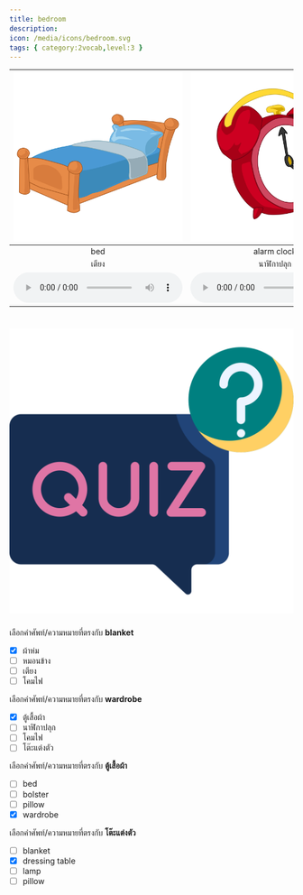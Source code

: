 ```yaml
---
title: bedroom
description: 
icon: /media/icons/bedroom.svg
tags: { category:2vocab,level:3 }
---
```


<div class="carrousel">


|![](/media/img/bedroom/bed.svg)|![](/media/img/bedroom/alarm&#x20;clock.svg)|![](/media/img/bedroom/lamp.svg)|![](/media/img/bedroom/dressing&#x20;table.svg)|![](/media/img/bedroom/bolster.svg)|![](/media/img/bedroom/blanket.svg)|![](/media/img/bedroom/pillow.svg)|![](/media/img/bedroom/wardrobe.svg)|
| :----: | :----: | :----: | :----: | :----: | :----: | :----: | :----: |
|bed|alarm clock|lamp|dressing table|bolster|blanket|pillow|wardrobe|
|เตียง|นาฬิกาปลุก|โคมไฟ|โต๊ะแต่งตัว|หมอนข้าง|ผ้าห่ม|หมอน|ตู้เสื้อผ้า|
|![](/media/audio/bed.mp3)|![](/media/audio/alarm&#x20;clock.mp3)|![](/media/audio/lamp.mp3)|![](/media/audio/dressing&#x20;table.mp3)|![](/media/audio/bolster.mp3)|![](/media/audio/blanket.mp3)|![](/media/audio/pillow.mp3)|![](/media/audio/wardrobe.mp3)|

</div>



# ![icon](/media/icons/quiz.svg) 


 เลือกคำศัพท์/ความหมายที่ตรงกับ **blanket**
 - [x] ผ้าห่ม
 - [ ] หมอนข้าง
 - [ ] เตียง
 - [ ] โคมไฟ

 เลือกคำศัพท์/ความหมายที่ตรงกับ **wardrobe**
 - [x] ตู้เสื้อผ้า
 - [ ] นาฬิกาปลุก
 - [ ] โคมไฟ
 - [ ] โต๊ะแต่งตัว

 เลือกคำศัพท์/ความหมายที่ตรงกับ **ตู้เสื้อผ้า**
 - [ ] bed
 - [ ] bolster
 - [ ] pillow
 - [x] wardrobe

 เลือกคำศัพท์/ความหมายที่ตรงกับ **โต๊ะแต่งตัว**
 - [ ] blanket
 - [x] dressing table
 - [ ] lamp
 - [ ] pillow
